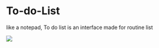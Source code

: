# To-do-List
like a notepad, To do list is an interface made for routine list

<!DOCTYPE html>
<html>
  <body>
    <img src="gitcmd.png">
  </body>
</html>
